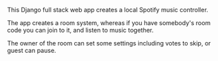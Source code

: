 This Django full stack web app creates a local Spotify music controller.

The app creates a room system, whereas if you have somebody's room code you can join to it, and listen to music together.

The owner of the room can set some settings including votes to skip, or guest can pause.
